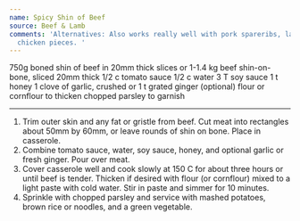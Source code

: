 ```yaml
---
name: Spicy Shin of Beef
source: Beef & Lamb
comments: 'Alternatives: Also works really well with pork spareribs, lamb or skinless
  chicken pieces. '
---
```


750g boned shin of beef in 20mm thick slices or 1-1.4 kg beef shin-on-bone, sliced 20mm thick
1/2 c tomato sauce
1/2 c water
3 T soy sauce
1 t honey
1 clove of garlic, crushed
or 1 t grated ginger (optional)
flour or cornflour to thicken
chopped parsley to garnish

---

1.  Trim outer skin and any fat or gristle from beef.  Cut meat into rectangles about 50mm by 60mm, or leave rounds of shin on bone.  Place in casserole.
2.  Combine tomato sauce, water, soy sauce, honey, and optional garlic or fresh ginger.  Pour over meat.
3.  Cover casserole well and cook slowly at 150 C for about three hours or until beef is tender.  Thicken if desired with flour (or cornflour) mixed to a light paste with cold water.  Stir in paste and simmer for 10 minutes.
4.  Sprinkle with chopped parsley and service with mashed potatoes, brown rice or noodles, and a green vegetable.

